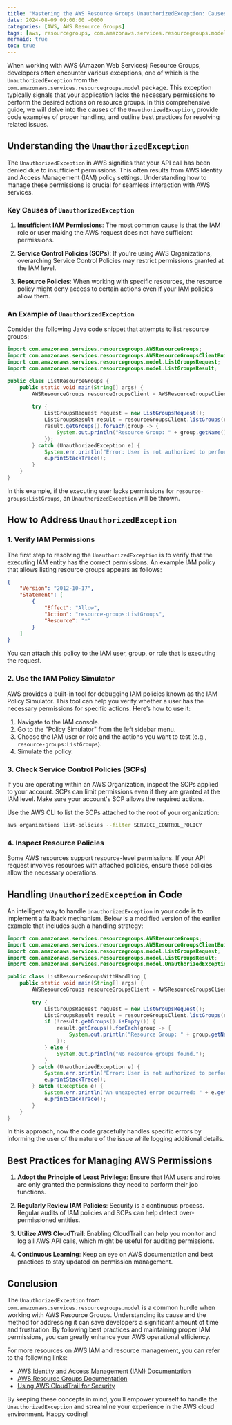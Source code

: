 ```yaml
---
title: "Mastering the AWS Resource Groups UnauthorizedException: Causes, Solutions, and Best Practices"
date: 2024-08-09 09:00:00 -0000
categories: [AWS, AWS Resource Groups]
tags: [aws, resourcegroups, com.amazonaws.services.resourcegroups.model]
mermaid: true
toc: true
---
```



When working with AWS (Amazon Web Services) Resource Groups, developers often encounter various exceptions, one of which is the `UnauthorizedException` from the `com.amazonaws.services.resourcegroups.model` package. This exception typically signals that your application lacks the necessary permissions to perform the desired actions on resource groups. In this comprehensive guide, we will delve into the causes of the `UnauthorizedException`, provide code examples of proper handling, and outline best practices for resolving related issues.

## Understanding the `UnauthorizedException`

The `UnauthorizedException` in AWS signifies that your API call has been denied due to insufficient permissions. This often results from AWS Identity and Access Management (IAM) policy settings. Understanding how to manage these permissions is crucial for seamless interaction with AWS services.

### Key Causes of `UnauthorizedException`

1. **Insufficient IAM Permissions**: The most common cause is that the IAM role or user making the AWS request does not have sufficient permissions.
  
2. **Service Control Policies (SCPs)**: If you're using AWS Organizations, overarching Service Control Policies may restrict permissions granted at the IAM level.

3. **Resource Policies**: When working with specific resources, the resource policy might deny access to certain actions even if your IAM policies allow them.

### An Example of `UnauthorizedException`

Consider the following Java code snippet that attempts to list resource groups:

```java
import com.amazonaws.services.resourcegroups.AWSResourceGroups;
import com.amazonaws.services.resourcegroups.AWSResourceGroupsClientBuilder;
import com.amazonaws.services.resourcegroups.model.ListGroupsRequest;
import com.amazonaws.services.resourcegroups.model.ListGroupsResult;

public class ListResourceGroups {
    public static void main(String[] args) {
        AWSResourceGroups resourceGroupsClient = AWSResourceGroupsClientBuilder.defaultClient();
        
        try {
            ListGroupsRequest request = new ListGroupsRequest();
            ListGroupsResult result = resourceGroupsClient.listGroups(request);
            result.getGroups().forEach(group -> {
                System.out.println("Resource Group: " + group.getName());
            });
        } catch (UnauthorizedException e) {
            System.err.println("Error: User is not authorized to perform this action.");
            e.printStackTrace();
        }
    }
}
```

In this example, if the executing user lacks permissions for `resource-groups:ListGroups`, an `UnauthorizedException` will be thrown.

## How to Address `UnauthorizedException`

### 1. Verify IAM Permissions

The first step to resolving the `UnauthorizedException` is to verify that the executing IAM entity has the correct permissions. An example IAM policy that allows listing resource groups appears as follows:

```json
{
    "Version": "2012-10-17",
    "Statement": [
        {
            "Effect": "Allow",
            "Action": "resource-groups:ListGroups",
            "Resource": "*"
        }
    ]
}
```

You can attach this policy to the IAM user, group, or role that is executing the request.

### 2. Use the IAM Policy Simulator

AWS provides a built-in tool for debugging IAM policies known as the IAM Policy Simulator. This tool can help you verify whether a user has the necessary permissions for specific actions. Here’s how to use it:

1. Navigate to the IAM console.
2. Go to the "Policy Simulator" from the left sidebar menu.
3. Choose the IAM user or role and the actions you want to test (e.g., `resource-groups:ListGroups`).
4. Simulate the policy.

### 3. Check Service Control Policies (SCPs)

If you are operating within an AWS Organization, inspect the SCPs applied to your account. SCPs can limit permissions even if they are granted at the IAM level. Make sure your account's SCP allows the required actions.

Use the AWS CLI to list the SCPs attached to the root of your organization:

```bash
aws organizations list-policies --filter SERVICE_CONTROL_POLICY
```

### 4. Inspect Resource Policies

Some AWS resources support resource-level permissions. If your API request involves resources with attached policies, ensure those policies allow the necessary operations.

## Handling `UnauthorizedException` in Code

An intelligent way to handle `UnauthorizedException` in your code is to implement a fallback mechanism. Below is a modified version of the earlier example that includes such a handling strategy:

```java
import com.amazonaws.services.resourcegroups.AWSResourceGroups;
import com.amazonaws.services.resourcegroups.AWSResourceGroupsClientBuilder;
import com.amazonaws.services.resourcegroups.model.ListGroupsRequest;
import com.amazonaws.services.resourcegroups.model.ListGroupsResult;
import com.amazonaws.services.resourcegroups.model.UnauthorizedException;

public class ListResourceGroupsWithHandling {
    public static void main(String[] args) {
        AWSResourceGroups resourceGroupsClient = AWSResourceGroupsClientBuilder.defaultClient();
        
        try {
            ListGroupsRequest request = new ListGroupsRequest();
            ListGroupsResult result = resourceGroupsClient.listGroups(request);
            if (!result.getGroups().isEmpty()) {
                result.getGroups().forEach(group -> {
                    System.out.println("Resource Group: " + group.getName());
                });
            } else {
                System.out.println("No resource groups found.");
            }
        } catch (UnauthorizedException e) {
            System.err.println("Error: User is not authorized to perform this action. Please check your IAM permissions.");
            e.printStackTrace();
        } catch (Exception e) {
            System.err.println("An unexpected error occurred: " + e.getMessage());
            e.printStackTrace();
        }
    }
}
```

In this approach, now the code gracefully handles specific errors by informing the user of the nature of the issue while logging additional details.

## Best Practices for Managing AWS Permissions

1. **Adopt the Principle of Least Privilege**: Ensure that IAM users and roles are only granted the permissions they need to perform their job functions.

2. **Regularly Review IAM Policies**: Security is a continuous process. Regular audits of IAM policies and SCPs can help detect over-permissioned entities.

3. **Utilize AWS CloudTrail**: Enabling CloudTrail can help you monitor and log all AWS API calls, which might be useful for auditing permissions.

4. **Continuous Learning**: Keep an eye on AWS documentation and best practices to stay updated on permission management.

## Conclusion

The `UnauthorizedException` from `com.amazonaws.services.resourcegroups.model` is a common hurdle when working with AWS Resource Groups. Understanding its cause and the method for addressing it can save developers a significant amount of time and frustration. By following best practices and maintaining proper IAM permissions, you can greatly enhance your AWS operational efficiency.

For more resources on AWS IAM and resource management, you can refer to the following links:

- [AWS Identity and Access Management (IAM) Documentation](https://docs.aws.amazon.com/IAM/latest/UserGuide/introduction.html)
- [AWS Resource Groups Documentation](https://docs.aws.amazon.com/resource-groups/latest/userguide/what-is-resource-groups.html)
- [Using AWS CloudTrail for Security](https://docs.aws.amazon.com/awscloudtrail/latest/userguide/cloudtrail-user-guide.html)

By keeping these concepts in mind, you’ll empower yourself to handle the `UnauthorizedException` and streamline your experience in the AWS cloud environment. Happy coding!